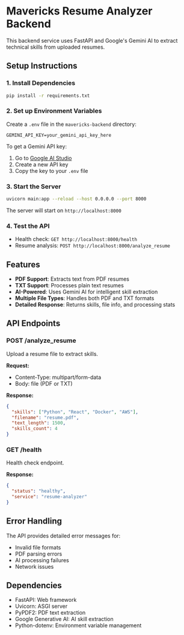 # Mavericks Resume Analyzer Backend

This backend service uses FastAPI and Google's Gemini AI to extract technical skills from uploaded resumes.

## Setup Instructions

### 1. Install Dependencies
```bash
pip install -r requirements.txt
```

### 2. Set up Environment Variables
Create a `.env` file in the `mavericks-backend` directory:
```
GEMINI_API_KEY=your_gemini_api_key_here
```

To get a Gemini API key:
1. Go to [Google AI Studio](https://makersuite.google.com/app/apikey)
2. Create a new API key
3. Copy the key to your `.env` file

### 3. Start the Server
```bash
uvicorn main:app --reload --host 0.0.0.0 --port 8000
```

The server will start on `http://localhost:8000`

### 4. Test the API
- Health check: `GET http://localhost:8000/health`
- Resume analysis: `POST http://localhost:8000/analyze_resume`

## Features

- **PDF Support**: Extracts text from PDF resumes
- **TXT Support**: Processes plain text resumes
- **AI-Powered**: Uses Gemini AI for intelligent skill extraction
- **Multiple File Types**: Handles both PDF and TXT formats
- **Detailed Response**: Returns skills, file info, and processing stats

## API Endpoints

### POST /analyze_resume
Upload a resume file to extract skills.

**Request:**
- Content-Type: multipart/form-data
- Body: file (PDF or TXT)

**Response:**
```json
{
  "skills": ["Python", "React", "Docker", "AWS"],
  "filename": "resume.pdf",
  "text_length": 1500,
  "skills_count": 4
}
```

### GET /health
Health check endpoint.

**Response:**
```json
{
  "status": "healthy",
  "service": "resume-analyzer"
}
```

## Error Handling

The API provides detailed error messages for:
- Invalid file formats
- PDF parsing errors
- AI processing failures
- Network issues

## Dependencies

- FastAPI: Web framework
- Uvicorn: ASGI server
- PyPDF2: PDF text extraction
- Google Generative AI: AI skill extraction
- Python-dotenv: Environment variable management 